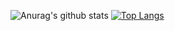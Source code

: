 ![Anurag's github stats](https://github-readme-stats.vercel.app/api?username=GoatHead&count_private=true&show_icons=true&theme=material-palenight)
[![Top Langs](https://github-readme-stats.vercel.app/api/top-langs/?username=GoatHead&langs_count=10&hide=css,html&theme=material-palenight)](https://github.com/anuraghazra/github-readme-stats)
